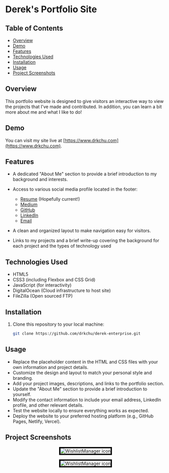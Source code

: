 # Derek's Portfolio Site

## Table of Contents

- [Overview](#overview)
- [Demo](#demo)
- [Features](#features)
- [Technologies Used](#technologies-used)
- [Installation](#installation)
- [Usage](#usage)
- [Project Screenshots](#project-screenshots)

## Overview

This portfolio website is designed to give visitors an interactive way to view the projects that I've made and contributed. In addition, you can learn a bit more about me and what I like to do!

## Demo

You can visit my site live at [https://www.drkchu.com](https://www.drkchu.com).

## Features

- A dedicated "About Me" section to provide a brief introduction to my background and interests.
- Access to various social media profile located in the footer:
  - [Resume](files/DerekChuResume.pdf) (Hopefully current!)
  - [Medium](https://medium.com/@derekdbchu)
  - [GitHub](https://github.com/drkchu)
  - [LinkedIn](https://www.linkedin.com/in/drkchu)
  - [Email](mailto:derekdbchu@gmail.com)

- A clean and organized layout to make navigation easy for visitors.
- Links to my projects and a brief write-up covering the background for each project and the types of technology used

## Technologies Used

- HTML5
- CSS3 (including Flexbox and CSS Grid)
- JavaScript (for interactivity)
- DigitalOcean (Cloud infrastructure to host site)
- FileZilla (Open sourced FTP)

## Installation

1. Clone this repository to your local machine:

   ```bash
   git clone https://github.com/drkchu/derek-enterprise.git

## Usage
- Replace the placeholder content in the HTML and CSS files with your own information and project details.
- Customize the design and layout to match your personal style and branding.
- Add your project images, descriptions, and links to the portfolio section.
- Update the "About Me" section to provide a brief introduction to yourself.
- Modify the contact information to include your email address, LinkedIn profile, and other relevant details.
- Test the website locally to ensure everything works as expected.
- Deploy the website to your preferred hosting platform (e.g., GitHub Pages, Netlify, Vercel).

## Project Screenshots

<p align="center">
  <img style="border: 4px solid black" src="./img/derek-portfolio.png" alt="WishlistManager icon" />
</p>

<p align="center">
  <img style="border: 4px solid black" src="./img/derek-portfolio2.png" alt="WishlistManager icon" />
</p>